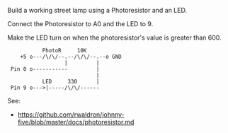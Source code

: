 Build a working street lamp using a Photoresistor and an LED.

Connect the Photoresistor to A0 and the LED to 9.

Make the LED turn on when the photoresistor's value is greater than 600.

```
           PhotoR     10K
    +5 o---/\/\/--.--/\/\/--.--o GND
                  |         |
 Pin 0 o-----------         |
                            |
           LED     330      |
 Pin 9 o--->|-----/\/\/------
```

See:
- https://github.com/rwaldron/johnny-five/blob/master/docs/photoresistor.md